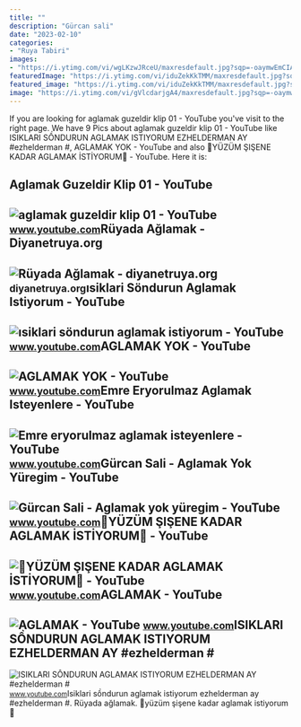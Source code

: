 ```yaml
---
title: ""
description: "Gürcan sali"
date: "2023-02-10"
categories:
- "Ruya Tabiri"
images:
- "https://i.ytimg.com/vi/wgLKzwJRceU/maxresdefault.jpg?sqp=-oaymwEmCIAKENAF8quKqQMa8AEB-AH4AoAC0AWKAgwIABABGGUgVyhMMA8=&amp;rs=AOn4CLA-772VmnBj9F282JMEWwKBgodoKQ"
featuredImage: "https://i.ytimg.com/vi/iduZekKkTMM/maxresdefault.jpg?sqp=-oaymwEmCIAKENAF8quKqQMa8AEB-AGUA4AC0AWKAgwIABABGH8gEyhWMA8=&amp;rs=AOn4CLA-JmDj103jxXInSFy0APcnwHdagA"
featured_image: "https://i.ytimg.com/vi/iduZekKkTMM/maxresdefault.jpg?sqp=-oaymwEmCIAKENAF8quKqQMa8AEB-AGUA4AC0AWKAgwIABABGH8gEyhWMA8=&amp;rs=AOn4CLA-JmDj103jxXInSFy0APcnwHdagA"
image: "https://i.ytimg.com/vi/gVlcdarjgA4/maxresdefault.jpg?sqp=-oaymwEmCIAKENAF8quKqQMa8AEB-AHUBoAC4AOKAgwIABABGGUgSihWMA8=&amp;rs=AOn4CLBnj8TmgCwwMHHFx35Kc6hH2tyF4w"
---
```


If you are looking for aglamak guzeldir klip 01 - YouTube you've visit to the right page. We have 9 Pics about aglamak guzeldir klip 01 - YouTube like ISIKLARI SỒNDURUN AGLAMAK ISTIYORUM EZHELDERMAN AY #ezhelderman #, AGLAMAK YOK - YouTube and also 💎YÜZÜM ŞIŞENE KADAR AGLAMAK İSTİYORUM💎 - YouTube. Here it is:

Aglamak Guzeldir Klip 01 - YouTube
----------------------------------

 ![aglamak guzeldir klip 01 - YouTube](https://i.ytimg.com/vi/DHYFgqOclw0/maxresdefault.jpg) <small>www.youtube.com</small>Rüyada Ağlamak - Diyanetruya.org
--------------------------------

 ![Rüyada Ağlamak - diyanetruya.org](https://www.diyanetruya.org/wp-content/uploads/2021/06/ruyada-aglamak-780x470.jpg) <small>diyanetruya.org</small>ısiklari Söndurun Aglamak Istiyorum - YouTube
---------------------------------------------

 ![ısiklari söndurun aglamak istiyorum - YouTube](https://i.ytimg.com/vi/wgLKzwJRceU/maxresdefault.jpg?sqp=-oaymwEmCIAKENAF8quKqQMa8AEB-AH4AoAC0AWKAgwIABABGGUgVyhMMA8=&rs=AOn4CLA-772VmnBj9F282JMEWwKBgodoKQ) <small>www.youtube.com</small>AGLAMAK YOK - YouTube
---------------------

 ![AGLAMAK YOK - YouTube](https://i.ytimg.com/vi/x9Oy7k-xuwM/maxresdefault.jpg) <small>www.youtube.com</small>Emre Eryorulmaz Aglamak Isteyenlere - YouTube
---------------------------------------------

 ![Emre eryorulmaz aglamak isteyenlere - YouTube](https://i.ytimg.com/vi/NR7X2DRkebU/maxresdefault.jpg?sqp=-oaymwEmCIAKENAF8quKqQMa8AEB-AHIAYAC6AKKAgwIABABGH8gEygqMA8=&rs=AOn4CLB7BGaPhQsswWdGwjfphRXgIs6gKQ) <small>www.youtube.com</small>Gürcan Sali - Aglamak Yok Yüregim - YouTube
-------------------------------------------

 ![Gürcan Sali - Aglamak yok yüregim - YouTube](https://i.ytimg.com/vi/lJjOj24tcr0/maxresdefault.jpg) <small>www.youtube.com</small>💎YÜZÜM ŞIŞENE KADAR AGLAMAK İSTİYORUM💎 - YouTube
------------------------------------------------

 ![💎YÜZÜM ŞIŞENE KADAR AGLAMAK İSTİYORUM💎 - YouTube](https://i.ytimg.com/vi/gVlcdarjgA4/maxresdefault.jpg?sqp=-oaymwEmCIAKENAF8quKqQMa8AEB-AHUBoAC4AOKAgwIABABGGUgSihWMA8=&rs=AOn4CLBnj8TmgCwwMHHFx35Kc6hH2tyF4w) <small>www.youtube.com</small>AGLAMAK - YouTube
-----------------

 ![AGLAMAK - YouTube](https://i.ytimg.com/vi/Fp4Xgrfel3Y/maxresdefault.jpg) <small>www.youtube.com</small>ISIKLARI SỒNDURUN AGLAMAK ISTIYORUM EZHELDERMAN AY #ezhelderman #
-----------------------------------------------------------------

 ![ISIKLARI SỒNDURUN AGLAMAK ISTIYORUM EZHELDERMAN AY #ezhelderman #](https://i.ytimg.com/vi/iduZekKkTMM/maxresdefault.jpg?sqp=-oaymwEmCIAKENAF8quKqQMa8AEB-AGUA4AC0AWKAgwIABABGH8gEyhWMA8=&rs=AOn4CLA-JmDj103jxXInSFy0APcnwHdagA) <small>www.youtube.com</small>Isiklari sồndurun aglamak istiyorum ezhelderman ay #ezhelderman #. Rüyada ağlamak. 💎yüzüm şişene kadar aglamak i̇sti̇yorum💎
